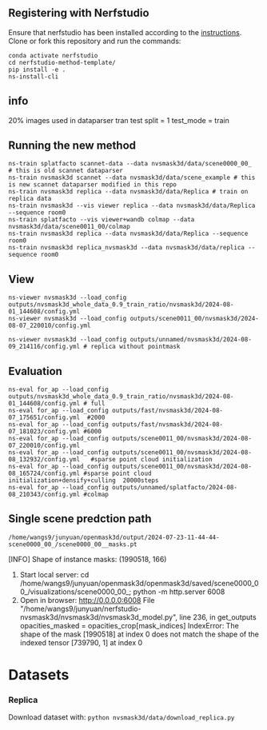 ## Registering with Nerfstudio
Ensure that nerfstudio has been installed according to the [instructions](https://docs.nerf.studio/en/latest/quickstart/installation.html). Clone or fork this repository and run the commands:

```
conda activate nerfstudio
cd nerfstudio-method-template/
pip install -e .
ns-install-cli
```
## info
20% images used in dataparser
tran test split = 1
test_mode = train

## Running the new method
```
ns-train splatfacto scannet-data --data nvsmask3d/data/scene0000_00_  # this is old scannet dataparser
ns-train nvsmask3d scannet --data nvsmask3d/data/scene_example # this is new scannet dataparser modified in this repo
ns-train nvsmask3d replica --data nvsmask3d/data/Replica # train on replica data
ns-train nvsmask3d --vis viewer replica --data nvsmask3d/data/Replica --sequence room0
ns-train splatfacto --vis viewer+wandb colmap --data nvsmask3d/data/scene0011_00/colmap 
ns-train nvsmask3d replica --data nvsmask3d/data/Replica --sequence room0
ns-train nvsmask3d replica_nvsmask3d --data nvsmask3d/data/replica --sequence room0
```
## View
```
ns-viewer nvsmask3d --load_config outputs/nvsmask3d_whole_data_0.9_train_ratio/nvsmask3d/2024-08-01_144608/config.yml
ns-viewer nvsmask3d --load_config outputs/scene0011_00/nvsmask3d/2024-08-07_220010/config.yml

ns-viewer nvsmask3d --load_config outputs/unnamed/nvsmask3d/2024-08-09_214116/config.yml # replica without pointmask
```

## Evaluation 
```
ns-eval for_ap --load_config outputs/nvsmask3d_whole_data_0.9_train_ratio/nvsmask3d/2024-08-01_144608/config.yml # full
ns-eval for_ap --load_config outputs/fast/nvsmask3d/2024-08-07_175651/config.yml  #2000
ns-eval for_ap --load_config outputs/fast/nvsmask3d/2024-08-07_181023/config.yml #6000
ns-eval for_ap --load_config outputs/scene0011_00/nvsmask3d/2024-08-07_220010/config.yml
ns-eval for_ap --load_config outputs/scene0011_00/nvsmask3d/2024-08-08_132932/config.yml   #sparse point cloud initialization
ns-eval for_ap --load_config outputs/scene0011_00/nvsmask3d/2024-08-08_165724/config.yml #sparse point cloud initialization+densify+culling  20000steps
ns-eval for_ap --load_config outputs/unnamed/splatfacto/2024-08-08_210343/config.yml #colmap
```
## Single scene predction path
```
/home/wangs9/junyuan/openmask3d/output/2024-07-23-11-44-44-scene0000_00_/scene0000_00__masks.pt
```

[INFO] Shape of instance masks: (1990518, 166)

1) Start local server: 
    cd /home/wangs9/junyuan/openmask3d/openmask3d/saved/scene0000_00_/visualizations/scene0000_00_; python -m http.server 6008
2) Open in browser:
    http://0.0.0.0:6008
      File "/home/wangs9/junyuan/nerfstudio-nvsmask3d/nvsmask3d/nvsmask3d_model.py", line 236, in get_outputs
    opacities_masked = opacities_crop[mask_indices]
IndexError: The shape of the mask [1990518] at index 0 does not match the shape of the indexed tensor [739790, 1] at index 0

# Datasets
### Replica
Download dataset with: `python nvsmask3d/data/download_replica.py`
